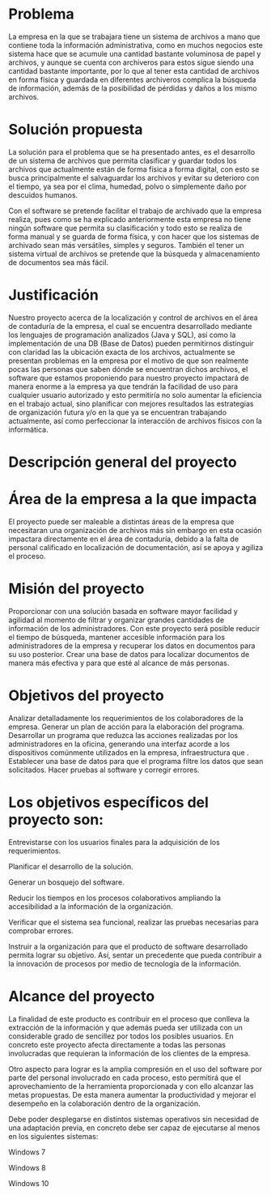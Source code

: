 # Problema 

La empresa en la que se trabajara tiene un sistema de archivos a mano que contiene toda la información administrativa, como en muchos negocios este sistema hace que se acumule una cantidad bastante voluminosa de papel y archivos, y aunque se cuenta con archiveros para estos sigue siendo una cantidad bastante importante, por lo que al tener esta cantidad de archivos en forma física y guardada en diferentes archiveros complica la búsqueda de información, además de la posibilidad de pérdidas y daños a los mismo archivos. 

# Solución propuesta 

La solución para el problema que se ha presentado antes, es el desarrollo de un sistema de archivos que permita clasificar y guardar todos los archivos que actualmente están de forma física a forma digital, con esto se busca principalmente el salvaguardar los archivos y evitar su deterioro con el tiempo, ya sea por el clima, humedad, polvo o simplemente daño por descuidos humanos. 

Con el software se pretende facilitar el trabajo de archivado que la empresa realiza, pues como se ha explicado anteriormente esta empresa no tiene ningún software que permita su clasificación y todo esto se realiza de forma manual y se guarda de forma física, y con hacer que los sistemas de archivado sean más versátiles, simples y seguros. También el tener un sistema virtual de archivos se pretende que la búsqueda y almacenamiento de documentos sea más fácil. 

# Justificación 

Nuestro proyecto acerca de la localización y control de archivos en el área de contaduría de la empresa, el cual se encuentra desarrollado mediante los lenguajes de programación analizados (Java y SQL), así como la implementación de una DB (Base de Datos) pueden permitirnos distinguir con claridad las la ubicación exacta de los archivos, actualmente se presentan problemas en la empresa por el motivo de que son realmente pocas las personas que saben dónde se encuentran dichos archivos, el software que estamos proponiendo para nuestro proyecto impactará de manera enorme a la empresa ya que tendrán la facilidad de uso para cualquier usuario autorizado y esto permitiría no solo aumentar la eficiencia en el trabajo actual, sino planificar con mejores resultados las estrategias de organización futura y/o en la que ya se encuentran trabajando actualmente, así como perfeccionar la interacción de archivos físicos con la informática. 

# Descripción general del proyecto 

# Área de la empresa a la que impacta 

El proyecto puede ser maleable a distintas áreas de la empresa que necesitaran una organización de archivos más sin embargo en esta ocasión impactara directamente en el área de contaduría, debido a la falta de personal calificado en localización de documentación, así se apoya y agiliza el proceso. 

# Misión del proyecto 

Proporcionar con una solución basada en software mayor facilidad y agilidad al momento de filtrar y organizar grandes cantidades de información de los administradores. Con este proyecto será posible reducir el tiempo de búsqueda, mantener accesible información para los administradores de la empresa y recuperar los datos en documentos para su uso posterior. Crear una base de datos para localizar documentos de manera más efectiva y para que esté al alcance de más personas. 

# Objetivos del proyecto 

Analizar detalladamente los requerimientos de los colaboradores de la empresa. Generar un plan de acción para la elaboración del programa. Desarrollar un programa que reduzca las acciones realizadas por los administradores en la oficina, generando una interfaz acorde a los dispositivos comúnmente utilizados en la empresa, infraestructura que . Establecer una base de datos para que el programa filtre los datos que sean solicitados. Hacer pruebas al software y corregir errores. 

# Los objetivos específicos del proyecto son: 

Entrevistarse con los usuarios finales para la adquisición de los requerimientos. 

Planificar el desarrollo de la solución. 

Generar un bosquejo del software. 

Reducir los tiempos en los procesos colaborativos ampliando la accesibilidad a la información de la organización.  

Verificar que el sistema sea funcional, realizar las pruebas necesarias para comprobar errores.  

Instruir a la organización para que el producto de software desarrollado permita lograr su objetivo. Así, sentar un precedente que pueda contribuir a la innovación de procesos por medio de tecnología de la información. 

# Alcance del proyecto 

La finalidad de este producto es contribuir en el proceso que conlleva la extracción de la información y que además pueda ser utilizada con un considerable grado de sencillez por todos los posibles usuarios. En concreto este proyecto afecta directamente a todas las personas involucradas que requieran la información de los clientes de la empresa. 

Otro aspecto para lograr es la amplia compresión en el uso del software por parte del personal involucrado en cada proceso, esto permitirá que el aprovechamiento de la herramienta proporcionada y con ello alcanzar las metas propuestas. De esta manera aumentar la productividad y mejorar el desempeño en la colaboración dentro de la organización.  

Debe poder desplegarse en distintos sistemas operativos sin necesidad de una adaptación previa, en concreto debe ser capaz de ejecutarse al menos en los siguientes sistemas: 

Windows 7 

Windows 8  

Windows 10 
